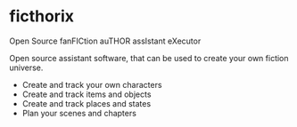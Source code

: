 # ficthorix
Open Source 
fanFICtion auTHOR assIstant eXecutor

Open source assistant software, that can be used to create your own fiction universe.
- Create and track your own characters
- Create and track items and objects
- Create and track places and states
- Plan your scenes and chapters
